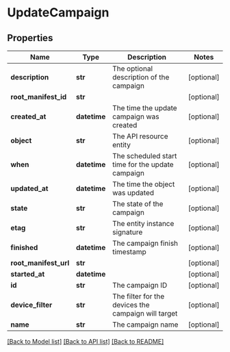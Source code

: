 # UpdateCampaign

## Properties
Name | Type | Description | Notes
------------ | ------------- | ------------- | -------------
**description** | **str** | The optional description of the campaign | [optional] 
**root_manifest_id** | **str** |  | [optional] 
**created_at** | **datetime** | The time the update campaign was created | [optional] 
**object** | **str** | The API resource entity | [optional] 
**when** | **datetime** | The scheduled start time for the update campaign | [optional] 
**updated_at** | **datetime** | The time the object was updated | [optional] 
**state** | **str** | The state of the campaign | [optional] 
**etag** | **str** | The entity instance signature | [optional] 
**finished** | **datetime** | The campaign finish timestamp | [optional] 
**root_manifest_url** | **str** |  | [optional] 
**started_at** | **datetime** |  | [optional] 
**id** | **str** | The campaign ID | [optional] 
**device_filter** | **str** | The filter for the devices the campaign will target | [optional] 
**name** | **str** | The campaign name | [optional] 

[[Back to Model list]](../README.md#documentation-for-models) [[Back to API list]](../README.md#documentation-for-api-endpoints) [[Back to README]](../README.md)


